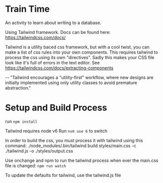 # Train Time
An activity to learn about writing to a database.

Using Tailwind framework. Docs can be found here: https://tailwindcss.com/docs/

Tailwind is a utility baced css framework, but with a cool twist, you can make a list of css rules into your own components. This requires tailwind to process the css using its own "directives". Sadly this makes your CSS file look like it's full of errors in the text editor. See https://tailwindcss.com/docs/extracting-components

-- "Tailwind encourages a "utility-first" workflow, where new designs are initially implemented using only utility classes to avoid premature abstraction."

# Setup and Build Process

run `npm install`

Tailwind requires node v6
Run `nvm use 6` to switch

In order to build the css, you must process it with tailwind using this command:
./node_modules/.bin/tailwind build styles/main.css -c ./tailwind.js -o ./styles/output.css

Use onchange and npm to run the tailwind process when ever the main.css file is changed:
`npm run watch` 

To update the defaults for tailwind, use the tailwind.js file
